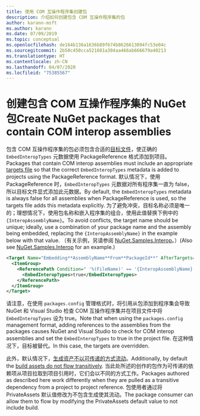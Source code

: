 ```yaml
---
title: 使用 COM 互操作程序集创建包
description: 介绍如何创建包含 COM 互操作程序集的包
author: karann-msft
ms.author: karann
ms.date: 07/09/2019
ms.topic: conceptual
ms.openlocfilehash: de164b136a1636b89f674b8626613094fc53e04c
ms.sourcegitcommit: 2b50c450cca521681a384aa466ab666679a40213
ms.translationtype: HT
ms.contentlocale: zh-CN
ms.lasthandoff: 04/07/2020
ms.locfileid: "75385567"
---
```

# <a name="create-nuget-packages-that-contain-com-interop-assemblies"></a><span data-ttu-id="ba118-103">创建包含 COM 互操作程序集的 NuGet 包</span><span class="sxs-lookup"><span data-stu-id="ba118-103">Create NuGet packages that contain COM interop assemblies</span></span>

<span data-ttu-id="ba118-104">包含 COM 互操作程序集的包必须包含合适的[目标文件](creating-a-package.md#include-msbuild-props-and-targets-in-a-package)，使正确的 `EmbedInteropTypes` 元数据使用 PackageReference 格式添加到项目。</span><span class="sxs-lookup"><span data-stu-id="ba118-104">Packages that contain COM interop assemblies must include an appropriate [targets file](creating-a-package.md#include-msbuild-props-and-targets-in-a-package) so that the correct `EmbedInteropTypes` metadata is added to projects using the PackageReference format.</span></span> <span data-ttu-id="ba118-105">默认情况下，使用 PackageReference 时，`EmbedInteropTypes` 元数据对所有程序集一直为 false，所以目标文件显式添加此元数据。</span><span class="sxs-lookup"><span data-stu-id="ba118-105">By default, the `EmbedInteropTypes` metadata is always false for all assemblies when PackageReference is used, so the targets file adds this metadata explicitly.</span></span> <span data-ttu-id="ba118-106">为了避免冲突，目标名称必须是唯一的；理想情况下，使用包名称和嵌入程序集的组合，使用此值替换下例中的 `{InteropAssemblyName}`。</span><span class="sxs-lookup"><span data-stu-id="ba118-106">To avoid conflicts, the target name should be unique; ideally, use a combination of your package name and the assembly being embedded, replacing the `{InteropAssemblyName}` in the example below with that value.</span></span> <span data-ttu-id="ba118-107">（有关示例，另请参阅 [NuGet.Samples.Interop](https://github.com/NuGet/Samples/tree/master/NuGet.Samples.Interop)。）</span><span class="sxs-lookup"><span data-stu-id="ba118-107">(Also see [NuGet.Samples.Interop](https://github.com/NuGet/Samples/tree/master/NuGet.Samples.Interop) for an example.)</span></span>

```xml
<Target Name="Embedding**AssemblyName**From**PackageId**" AfterTargets="ResolveReferences" BeforeTargets="FindReferenceAssembliesForReferences">
  <ItemGroup>
    <ReferencePath Condition=" '%(FileName)' == '{InteropAssemblyName}' AND '%(ReferencePath.NuGetPackageId)' == '$(MSBuildThisFileName)' ">
      <EmbedInteropTypes>true</EmbedInteropTypes>
    </ReferencePath>
  </ItemGroup>
</Target>
```

<span data-ttu-id="ba118-108">请注意，在使用 `packages.config` 管理格式时，将引用从包添加到程序集会导致 NuGet 和 Visual Studio 检查 COM 互操作程序集并在项目文件中将 `EmbedInteropTypes` 设为 true。</span><span class="sxs-lookup"><span data-stu-id="ba118-108">Note that when using the `packages.config` management format, adding references to the assemblies from the packages causes NuGet and Visual Studio to check for COM interop assemblies and set the `EmbedInteropTypes` to true in the project file.</span></span> <span data-ttu-id="ba118-109">在这种情况下，目标被替代。</span><span class="sxs-lookup"><span data-stu-id="ba118-109">In this case, the targets are overridden.</span></span>

<span data-ttu-id="ba118-110">此外，默认情况下，[生成资产不以可传递的方式流动](../consume-packages/package-references-in-project-files.md#controlling-dependency-assets)。</span><span class="sxs-lookup"><span data-stu-id="ba118-110">Additionally, by default the [build assets do not flow transitively](../consume-packages/package-references-in-project-files.md#controlling-dependency-assets).</span></span> <span data-ttu-id="ba118-111">当此处所述的创作的包作为可传递的依赖项从项目拉取到项目引用时，它们会以不同的方式工作。</span><span class="sxs-lookup"><span data-stu-id="ba118-111">Packages authored as described here work differently when they are pulled as a transitive dependency from a project to project reference.</span></span> <span data-ttu-id="ba118-112">包使用者通过将 PrivateAssets 默认值修改为不包含生成使其流动。</span><span class="sxs-lookup"><span data-stu-id="ba118-112">The package consumer can allow them to flow by modifying the PrivateAssets default value to not include build.</span></span>

<a name="creating-the-package"></a>